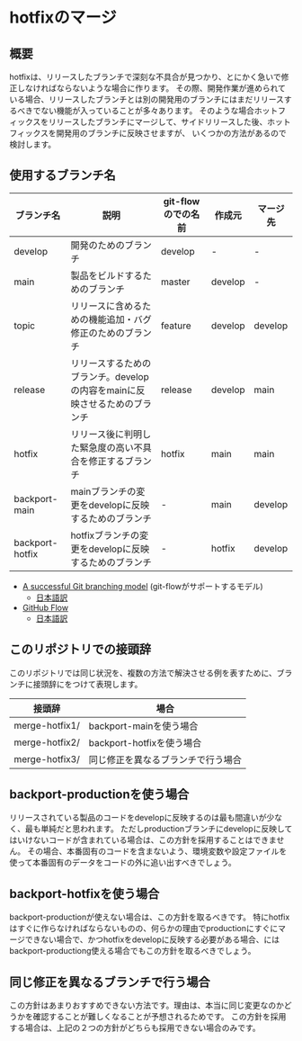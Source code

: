 # hotfixのマージ

## 概要

hotfixは、リリースしたブランチで深刻な不具合が見つかり、とにかく急いで修正しなければならないような場合に作ります。
その際、開発作業が進められている場合、リリースしたブランチとは別の開発用のブランチにはまだリリースするべきでない機能が入っていることが多々あります。
そのような場合ホットフィックスをリリースしたブランチにマージして、サイドリリースした後、ホットフィックスを開発用のブランチに反映させますが、
いくつかの方法があるので検討します。

## 使用するブランチ名

ブランチ名 | 説明  | git-flowのでの名前 | 作成元 | マージ先
--------|-----------------|--------|---------|---------
develop  | 開発のためのブランチ | develop | - | -
main | 製品をビルドするためのブランチ | master | develop | -
topic | リリースに含めるための機能追加・バグ修正のためのブランチ | feature | develop | develop |
release | リリースするためのブランチ。developの内容をmainに反映させるためのブランチ | release | develop | main
hotfix | リリース後に判明した緊急度の高い不具合を修正するブランチ | hotfix | main | main
backport-main | mainブランチの変更をdevelopに反映するためのブランチ | - | main | develop
backport-hotfix | hotfixブランチの変更をdevelopに反映するためのブランチ | - | hotfix | develop

- [A successful Git branching model](https://nvie.com/posts/a-successful-git-branching-model/) (git-flowがサポートするモデル)
    - [日本語訳](http://keijinsonyaban.blogspot.com/2010/10/a-successful-git-branching-model.html)
- [GitHub Flow](http://scottchacon.com/2011/08/31/github-flow.html)
    - [日本語訳](https://gist.github.com/Gab-km/3705015)

## このリポジトリでの接頭辞

このリポジトリでは同じ状況を、複数の方法で解決させる例を表すために、ブランチに接頭辞にをつけて表現します。

接頭辞 | 場合
------|-------------
merge-hotfix1/ | backport-mainを使う場合
merge-hotfix2/ | backport-hotfixを使う場合
merge-hotfix3/ | 同じ修正を異なるブランチで行う場合

## backport-productionを使う場合

リリースされている製品のコードをdevelopに反映するのは最も間違いが少なく、最も単純だと思われます。
ただしproductionブランチにdevelopに反映してはいけないコードが含まれている場合は、この方針を採用することはできません。
その場合、本番固有のコードを含まないよう、環境変数や設定ファイルを使って本番固有のデータをコードの外に追い出すべきでしょう。

## backport-hotfixを使う場合

backport-productionが使えない場合は、この方針を取るべきです。
特にhotfixはすぐに作らなければならないものの、何らかの理由でproductionにすぐにマージできない場合で、かつhotfixをdevelopに反映する必要がある場合、にはbackport-productiong使える場合でもこの方針を取るべきでしょう。


## 同じ修正を異なるブランチで行う場合

この方針はあまりおすすめできない方法です。理由は、本当に同じ変更なのかどうかを確認することが難しくなることが予想されるためです。
この方針を採用する場合は、上記の２つの方針がどちらも採用できない場合のみです。

